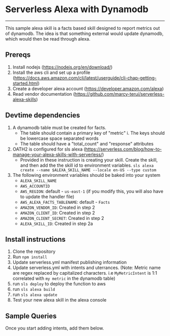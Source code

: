 # Serverless Alexa with Dynamodb
--------

This sample alexa skill is a facts based skill designed to report metrics out of dynamodb. The idea is that something external would update dynamodb, which would then be read through alexa.

## Prereqs
1. Install nodejs (https://nodejs.org/en/download/)
2. Install the aws cli and set up a profile (https://docs.aws.amazon.com/cli/latest/userguide/cli-chap-getting-started.html)
3. Create a developer alexa account (https://developer.amazon.com/alexa)
4. Read vendor documentation (https://github.com/marcy-terui/serverless-alexa-skills)

## Devtime dependencies
1. A dynamodb table must be created for facts.
    - The table should contain a primary key of "metric"
        i. The keys should be lowercase space separated words
    - The table should have a "total_count" and "response" attributes
2. OATH2 is configured for sls alexa (https://serverless.com/blog/how-to-manage-your-alexa-skills-with-serverless/)
    - Provided in these instruction is creating your skill. Create the skill, and then add the the skill id to environment variables. `sls alexa create --name $ALEXA_SKILL_NAME --locale en-US --type custom`
3. The following environment variables should be baked into your system
    - `ALEXA_SKILL_NAME`
    - `AWS_ACCOUNTID`
    - `AWS_REGION`: default - `us-east-1` (if you modify this, you will also have to update the handler file)
    - `AWS_ALEXA_FACTS_TABLENAME`: default - `Facts`
    - `AMAZON_VENDOR_ID`:  Created in step 2
    - `AMAZON_CLIENT_ID`:  Created in step 2
    - `AMAZON_CLIENT_SECRET`:  Created in step 2
    - `ALEXA_SKILL_ID`: Created in step 2a


## Install instructions
1. Clone the repository
2. Run `npm install`
3. Update serverless.yml manifest publishing information
4. Update serverless.yml with intents and uterrances. (Note: Metric name are regex replaced by capitalized characters. i.e `MyMetricIntent` is 1:1 correlated with `my metric` in the dynamodb table)
5. run `sls deploy` to deploy the function to aws
6. run `sls alexa build`
7. run `sls alexa update`
7. Test your new alexa skill in the alexa console


## Sample Queries
Once you start adding intents, add them below.